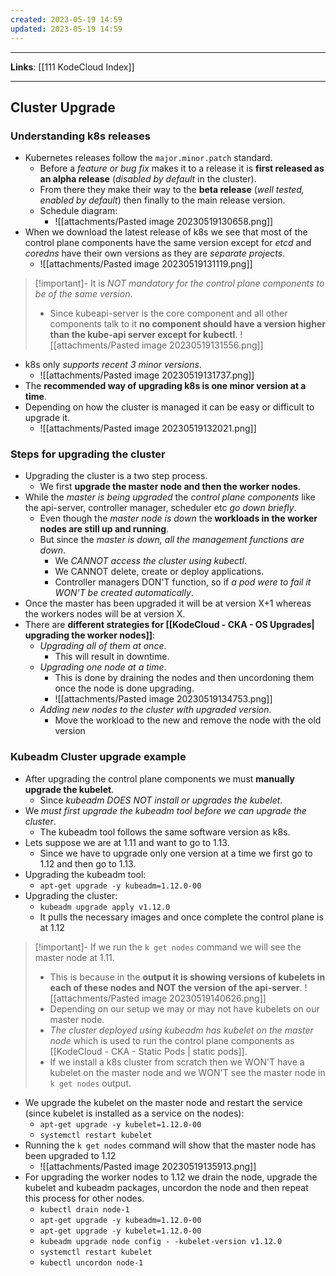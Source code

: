 ```yaml
---
created: 2023-05-19 14:59
updated: 2023-05-19 14:59
---
```

---
**Links**: [[111 KodeCloud Index]]

---
## Cluster Upgrade
### Understanding k8s releases
- Kubernetes releases follow the `major.minor.patch` standard.
	- Before a *feature or bug fix* makes it to a release it is **first released as an alpha release** (*disabled by default* in the cluster).
	- From there they make their way to the **beta release** (*well tested, enabled by default*) then finally to the main release version.
	- Schedule diagram:
		- ![[attachments/Pasted image 20230519130658.png]]
- When we download the latest release of k8s we see that most of the control plane components have the same version except for *etcd* and *coredns* have their own versions as they are *separate projects*.
	- ![[attachments/Pasted image 20230519131119.png]]

> [!important]- It is *NOT mandatory for the control plane components to be of the same version*.
> - Since kubeapi-server is the core component and all other components talk to it **no component should have a version higher than the kube-api server except for kubectl**.
> ![[attachments/Pasted image 20230519131556.png]]

- k8s only *supports recent 3 minor versions*.
	- ![[attachments/Pasted image 20230519131737.png]]
- The **recommended way of upgrading k8s is one minor version at a time**.
- Depending on how the cluster is managed it can be easy or difficult to upgrade it.
	- ![[attachments/Pasted image 20230519132021.png]]

### Steps for upgrading the cluster
- Upgrading the cluster is a two step process.
	- We first **upgrade the master node and then the worker nodes**.
- While the *master is being upgraded* the *control plane components* like the api-server, controller manager, scheduler etc *go down briefly*.
	- Even though the *master node is down* the **workloads in the worker nodes are still up and running**.
	- But since the *master is down, all the management functions are down*. 
		- We *CANNOT access the cluster using kubectl*.
		- We CANNOT delete, create or deploy applications.
		- Controller managers DON'T function, so if *a pod were to fail it WON'T be created automatically*.
- Once the master has been upgraded it will be at version X+1 whereas the workers nodes will be at version X.
- There are **different strategies for [[KodeCloud - CKA - OS Upgrades| upgrading the worker nodes]]**:
	- *Upgrading all of them at once*.
		- This will result in downtime.
	- *Upgrading one node at a time*.
		- This is done by draining the nodes and then uncordoning them once the node is done upgrading.
		- ![[attachments/Pasted image 20230519134753.png]]
	- *Adding new nodes to the cluster with upgraded version*.
		- Move the workload to the new and remove the node with the old version

### Kubeadm Cluster upgrade example
- After upgrading the control plane components we must **manually upgrade the kubelet**.
	- Since *kubeadm DOES NOT install or upgrades the kubelet*.
- We *must first upgrade the kubeadm tool before we can upgrade the cluster*.
	- The kubeadm tool follows the same software version as k8s.
- Lets suppose we are at 1.11 and want to go to 1.13.
	- Since we have to upgrade only one version at a time we first go to 1.12 and then go to 1.13.
- Upgrading the kubeadm tool:
	- `apt-get upgrade -y kubeadm=1.12.0-00`
- Upgrading the cluster:
	- `kubeadm upgrade apply v1.12.0`
	- It pulls the necessary images and once complete the control plane is at 1.12

> [!important]- If we run the `k get nodes` command we will see the master node at 1.11.
> - This is because in the **output it is showing versions of kubelets in each of these nodes and NOT the version of the api-server**.
> ![[attachments/Pasted image 20230519140626.png]]
> - Depending on our setup we may or may not have kubelets on our master node.
> - *The cluster deployed using kubeadm has kubelet on the master node* which is used to run the control plane components as [[KodeCloud - CKA - Static Pods | static pods]].
> - If we install a k8s cluster from scratch then we WON'T have a kubelet on the master node and we WON'T see the master node in `k get nodes` output.

- We upgrade the kubelet on the master node and restart the service (since kubelet is installed as a service on the nodes):
	- `apt-get upgrade -y kubelet=1.12.0-00`
	- `systemctl restart kubelet`
- Running the `k get nodes` command will show that the master node has been upgraded to 1.12
	- ![[attachments/Pasted image 20230519135913.png]]
- For upgrading the worker nodes to 1.12 we drain the node, upgrade the kubelet and kubeadm packages, uncordon the node and then repeat this process for other nodes.
	- `kubectl drain node-1`
	- `apt-get upgrade -y kubeadm=1.12.0-00`
	- `apt-get upgrade -y kubelet=1.12.0-00`
	- `kubeadm upgrade node config - -kubelet-version v1.12.0`
	- `systemctl restart kubelet`
	- `kubectl uncordon node-1`